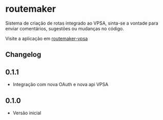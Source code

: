 routemaker
==========

Sistema de criação de rotas integrado ao VPSA, sinta-se a vontade para enviar comentários, sugestões ou mudanças no código.

Visite a aplicação em [routemaker-vpsa](http://routemaker-vpsa.herokuapp.com/)

Changelog
---------

0.1.1
-----------------------
* Integração com nova OAuth e nova api VPSA

0.1.0
-----------------------
* Versão inicial
